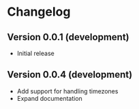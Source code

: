 # Changelog

## Version 0.0.1 (development)

- Initial release

## Version 0.0.4 (development)

- Add support for handling timezones
- Expand documentation
